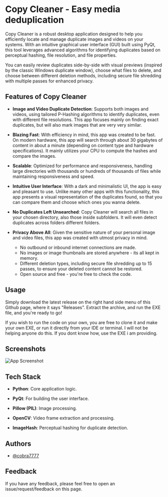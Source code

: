 
# Copy Cleaner - Easy media deduplication

Copy Cleaner is a robust desktop application designed to help you efficiently locate and manage duplicate images and videos on your systems. With an intuitive graphical user interface (GUI) built using PyQt, this tool leverages advanced algorithms for identifying duplicates based on perceptual hashing, file resolution, and file properties. 

You can easily review duplicates side-by-side with visual previews (inspired by the classic Windows duplicate window), choose what files to delete, and choose between different deletion methods, including secure file shredding with multiple passes for enhanced privacy.



## Features of Copy Cleaner

- **Image and Video Duplicate Detection**: Supports both images and videos, using tailored P-Hashing algorithms to identify duplicates, even with different file resolutions. This app focuses mainly on finding exact duplicates, but will also mark images that are very very similar.

- **Blazing Fast**: With efficiency in mind, this app was created to be fast. On modern hardware, this app will search through about 30 gigabytes of content in about a minute (depending on content type and hardware specifications). It mainly utilizes your CPU to compute the hashes and compare the images.

- **Scalable**: Optimized for performance and responsiveness, handling large directories with thousands or hundreds of thousands of files while maintaining responsiveness and speed.

- **Intuitive User Interface**: With a dark and minimalistic UI, the app is easy and pleasant to use. Unlike many other apps with this functionality, this app presents a visual representation of the duplicates found, so that you can compare them and choose which ones you wanna delete.

- **No Duplicates Left Unsearched**: Copy Cleaner will search all files in your chosen directory, also those inside subfolders. It will even detect duplicates across folders different folders.

- **Privacy Above All**: Given the sensitive nature of your personal image and video files, this app was created with utmost privacy in mind.
    - No outbound or inbound internet connections are made. 
    - No images or image thumbnails  are stored anywhere - its all kept in memory.
    - Different deletion types, including secure file shredding up to 15 passes, to ensure your deleted content cannot be restored.
    - Open source and free - you're free to check the code.


## Usage

Simply download the latest release on the right hand side menu of this Github page, where it says "Releases". Extract the archive, and run the EXE file, and you're ready to go!

If you wish to run the code on your own, you are free to clone it and make your own EXE, or run it directly from your IDE or terminal. I will not be helping anyone do this. If you dont know how, use the EXE i am providing. 
    
## Screenshots

![App Screenshot](https://via.placeholder.com/468x300?text=App+Screenshot+Here)


## Tech Stack

- **Python**: Core application logic.

- **PyQt**: For building the user interface.

- **Pillow (PIL)**: Image processing.

- **OpenCV**: Video frame extraction and processing.

- **ImageHash**: Perceptual hashing for duplicate detection.


## Authors

- [@cobra7777](https://github.com/cobra-7777)


## Feedback

If you have any feedback, please feel free to open an issue/request/feedback on this page.

